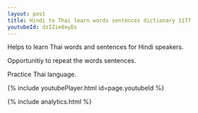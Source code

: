 ```yaml
---
layout: post
title: Hindi to Thai learn words sentences dictionary 1177 
youtubeId: dzIZie8oyDs
---
```

 
 
Helps to learn Thai words and sentences for Hindi speakers.

Opportunitiy to repeat the words sentences. 

Practice Thai language. 
 
{% include youtubePlayer.html id=page.youtubeId %}
 
 
{% include analytics.html %}